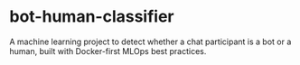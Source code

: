 # bot-human-classifier
A machine learning project to detect whether a chat participant is a bot or a human, built with Docker-first MLOps best practices.
